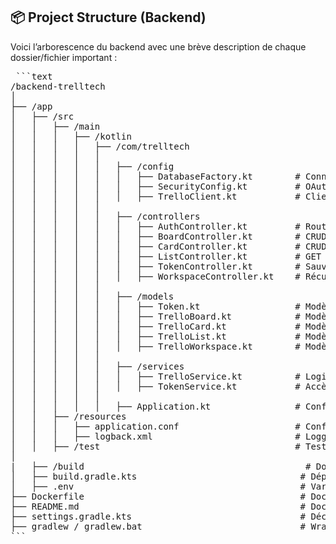 ## 📦 Project Structure (Backend)

Voici l’arborescence du backend avec une brève description de chaque dossier/fichier important :
<pre> ```text
/backend-trelltech
│
├── /app
│   ├── /src
│   │   ├── /main
│   │   │   ├── /kotlin
│   │   │   │   ├── /com/trelltech
│   │   │   │   │
│   │   │   │   │   ├── /config
│   │   │   │   │   │   ├── DatabaseFactory.kt        # Connexion à PostgreSQL avec Exposed
│   │   │   │   │   │   ├── SecurityConfig.kt         # OAuth, gestion des tokens d’accès
│   │   │   │   │   │   ├── TrelloClient.kt           # Client HTTP vers l’API Trello
│   │   │   │   │
│   │   │   │   │   ├── /controllers
│   │   │   │   │   │   ├── AuthController.kt         # Route /auth/login
│   │   │   │   │   │   ├── BoardController.kt        # CRUD des boards (GET, etc.)
│   │   │   │   │   │   ├── CardController.kt         # CRUD des cartes + assignation utilisateur
│   │   │   │   │   │   ├── ListController.kt         # GET des listes d’un board
│   │   │   │   │   │   ├── TokenController.kt        # Sauvegarde/récupération du token
│   │   │   │   │   │   ├── WorkspaceController.kt    # Récupération des workspaces
│   │   │   │   │
│   │   │   │   │   ├── /models
│   │   │   │   │   │   ├── Token.kt                  # Modèle Exposed de token
│   │   │   │   │   │   ├── TrelloBoard.kt            # Modèle serializable d’un board
│   │   │   │   │   │   ├── TrelloCard.kt             # Modèle serializable d’une carte
│   │   │   │   │   │   ├── TrelloList.kt             # Modèle serializable d’une liste
│   │   │   │   │   │   ├── TrelloWorkspace.kt        # Modèle serializable d’un workspace
│   │   │   │   │
│   │   │   │   │   ├── /services
│   │   │   │   │   │   ├── TrelloService.kt          # Logique métier Trello (appelle TrelloClient)
│   │   │   │   │   │   ├── TokenService.kt           # Accès/écriture du token en DB
│   │   │   │   │
│   │   │   │   │   ├── Application.kt                # Configuration Ktor (routing, features…)
│   │   ├── /resources
│   │   │   ├── application.conf                      # Configuration Ktor, ports, DB, etc.
│   │   │   ├── logback.xml                           # Logging (facultatif)
│   │   ├── /test                                     # Tests unitaires et séquences
│
|   ├── /build                                          # Dossier de build
│   ├── build.gradle.kts                               # Dépendances et plugins
│   ├── .env                                           # Variables d’environnement (DB, OAuth, etc.)
├── Dockerfile                                         # Dockerisation du backend
├── README.md                                          # Documentation de build, endpoints, structure
├── settings.gradle.kts                                # Déclaration des modules
├── gradlew / gradlew.bat                              # Wrapper Gradle (Windows/Linux/macOS)
``` </pre>